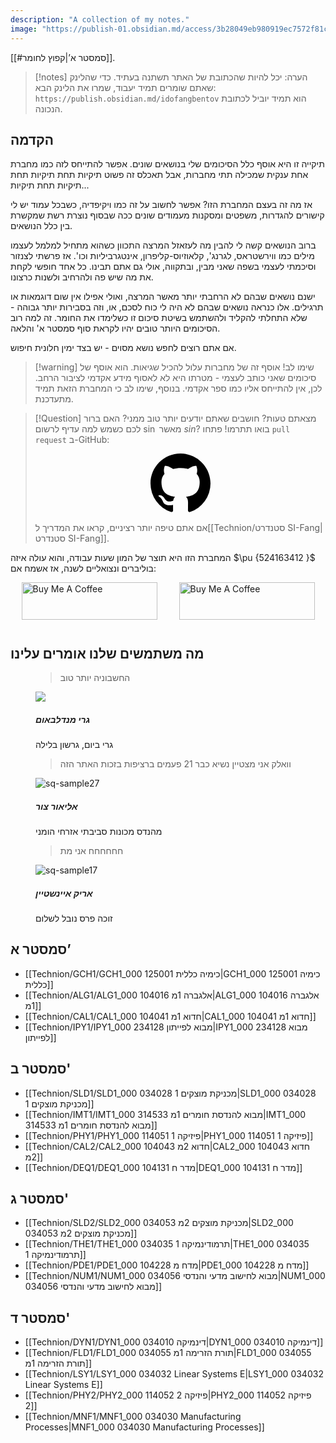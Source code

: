 ```yaml
---
description: "A collection of my notes."
image: "https://publish-01.obsidian.md/access/3b28049eb980919ec7572f81ca933dcb/logo.png"
---
```


[[#סמסטר א’|קפוץ לחומר]].

>[!notes] הערה: 
 >יכל להיות שהכתובת של האתר תשתנה בעתיד. כדי שהלינק שאתם שומרים תמיד יעבוד, שמרו את הלינק הבא:
 >`https://publish.obsidian.md/idofangbentov`
 >הוא תמיד יוביל לכתובת הנכונה.
 >

## הקדמה
תיקייה זו היא אוסף כלל הסיכומים שלי בנושאים שונים. אפשר להתייחס לזה כמו מחברת אחת ענקית שמכילה תתי מחברות, אבל תאכלס זה פשוט תיקיות תחת תיקיות תחת תיקיות תחת תיקיות...

אז מה זה בעצם המחברת הזו? אפשר לחשוב על זה כמו ויקיפדיה, כשבכל עמוד יש לי קישורים להגדרות, משפטים ומסקנות מעמודים שונים ככה שבסוף נוצרת רשת שמקשרת בין כלל הנושאים.

ברוב הנושאים קשה לי להבין מה לעזאזל המרצה התכוון כשהוא מתחיל למלמל לעצמו מילים כמו ווירשטראס, לגרנג', קלאוזיוס-קליפרון, אינטגרביליות וכו'. אז פרשתי לצנזור וסיכמתי לעצמי בשפה שאני מבין, ובתקווה, אולי גם אתם תבינו.
כל אחד חופשי לקחת את מה שיש פה ולהרחיב ולשנות כרצונו.

ישנם נושאים שבהם לא הרחבתי יותר מאשר המרצה, ואולי אפילו אין שום דוגמאות או תרגילים. אלו כנראה נושאים שבהם לא היה לי כוח לסכם, או, וזה בסבירות יותר גבוהה - שלא התחלתי להקליד ולהשתמש בשיטת סיכום זו כשלימדו את החומר. זה למה רוב הסיכומים היותר טובים יהיו לקראת סוף סמסטר א' והלאה.

אם אתם רוצים לחפש נושא מסוים - יש בצד ימין חלונית חיפוש.


>[!warning] שימו לב!
אוסף זה של מחברות עלול להכיל שגיאות. הוא אוסף של סיכומים שאני כותב לעצמי - מטרתו היא לא לאסוף מידע אקדמי לציבור הרחב. לכן, אין להתייחס אליו כמו ספר אקדמי.
בנוסף, שימו לב כי המחברת הזאת תמיד מתעדכנת.

>[!Question] מצאתם טעות? חושבים שאתם יודעים יותר טוב ממני?
>האם ברור לכם כשמש למה עדיף לרשום $\sin$ מאשר $sin$?
 >בואו תתרמו! פתחו `pull request` ב-GitHub:
><p align="center"><a href="https://github.com/NuclearGandhi/technion_second_brain" target="_blank" rel="noopener noreferrer" class="geo"><svg aria-hidden="true" height="96" viewBox="0 0 16 16" version="1.1" width="96" data-view-component="true" class="octicon octicon-mark-github"><path d="M8 0c4.42 0 8 3.58 8 8a8.013 8.013 0 0 1-5.45 7.59c-.4.08-.55-.17-.55-.38 0-.27.01-1.13.01-2.2 0-.75-.25-1.23-.54-1.48 1.78-.2 3.65-.88 3.65-3.95 0-.88-.31-1.59-.82-2.15.08-.2.36-1.02-.08-2.12 0 0-.67-.22-2.2.82-.64-.18-1.32-.27-2-.27-.68 0-1.36.09-2 .27-1.53-1.03-2.2-.82-2.2-.82-.44 1.1-.16 1.92-.08 2.12-.51.56-.82 1.28-.82 2.15 0 3.06 1.86 3.75 3.64 3.95-.23.2-.44.55-.51 1.07-.46.21-1.61.55-2.33-.66-.15-.24-.6-.83-1.23-.82-.67.01-.27.38.01.53.34.19.73.9.82 1.13.16.45.68 1.31 2.69.94 0 .67.01 1.3.01 1.49 0 .21-.15.45-.55.38A7.995 7.995 0 0 1 0 8c0-4.42 3.58-8 8-8Z"></path></svg></a></p>
>
>אם אתם טיפה יותר רציניים, קראו את המדריך ל[[Technion/סטנדרט SI-Fang|סטנדרט SI-Fang]].

המחברת הזו היא תוצר של המון שעות עבודה, והוא עולה איזה $\pu {524163412 }$ בוליברים ונצואליים לשנה, אז אשמח אם:
<div style="display: flex; justify-content: space-around;flex-wrap: wrap;">
<a style=" margin-bottom: 12px;" href="https://publish.obsidian.md/idofangbentov/%D7%95%D7%95%D7%90%D7%95+%D7%90%D7%A9%D7%9B%D7%A8%D7%94" target="_blank"><img src="https://i.imgur.com/uZoPgYz.png" alt="Buy Me A Coffee" style="height: 60px !important;width: 217px !important;" ></a>
<a href="https://www.buymeacoffee.com/idofangbentov" target="_blank"><img src="https://cdn.buymeacoffee.com/buttons/v2/default-violet.png" alt="Buy Me A Coffee" style="height: 60px !important;width: 217px !important;" ></a>
</div>

## מה משתמשים שלנו אומרים עלינו

<div  class="testimonials">
<figure class="testi">
  <blockquote>החשבוניה יותר טוב
    <div class="arrow"></div>
  </blockquote>
  <img src="https://www.mofa.co.il/_Uploads/dbsArticles/g2(4).jpg"/>
  <div class="author">
    <h5>גרי מנדלבאום</h5><span>גרי ביום, גרשון בלילה</span>
  </div>
</figure>
<figure class="testi">
  <blockquote>וואלק אני מצטיין נשיא כבר 21 פעמים ברציפות בזכות האתר הזה
    <div class="arrow"></div>
  </blockquote>
  <img src="https://files.elfsightcdn.com/f7e9a9de-578a-404d-9755-29717c16030a/fc054c73-8c47-427c-b6b1-2137156a4ac4.jpg" alt="sq-sample27" />
  <div class="author">
    <h5>אליאור צור</h5><span>מהנדס מכונות סביבתי אזרחי הומני</span>
  </div>
</figure>
<figure class="testi">
  <blockquote>חחחחחח אני מת
    <div class="arrow"></div>
  </blockquote>
  <img src="https://hips.hearstapps.com/hmg-prod/images/gettyimages-3091504.jpg" alt="sq-sample17" />
  <div class="author">
    <h5>אריק איינשטיין</h5><span>זוכה פרס נובל לשלום</span>
  </div>
</figure>
</div>


## סמסטר א’
- [[Technion/GCH1/GCH1_000 125001 כימיה כללית|GCH1_000 125001 כימיה כללית]]
- [[Technion/ALG1/ALG1_000 104016 אלגברה 1מ|ALG1_000 104016 אלגברה 1מ]]
- [[Technion/CAL1/CAL1_000 104041 חדוא 1מ|CAL1_000 104041 חדוא 1מ]]
- [[Technion/IPY1/IPY1_000 234128 מבוא לפייתון|IPY1_000 234128 מבוא לפייתון]]

## סמסטר ב'
- [[Technion/SLD1/SLD1_000 034028 מכניקת מוצקים 1|SLD1_000 034028 מכניקת מוצקים 1]]
- [[Technion/IMT1/IMT1_000 314533 מבוא להנדסת חומרים 1מ|IMT1_000 314533 מבוא להנדסת חומרים 1מ]]
- [[Technion/PHY1/PHY1_000 114051 פיזיקה 1|PHY1_000 114051 פיזיקה 1]]
- [[Technion/CAL2/CAL2_000 104043 חדוא 2מ|CAL2_000 104043 חדוא 2מ]]
- [[Technion/DEQ1/DEQ1_000 104131 מדר ח|DEQ1_000 104131 מדר ח]]

## סמסטר ג'
- [[Technion/SLD2/SLD2_000 034053 מכניקת מוצקים 2מ|SLD2_000 034053 מכניקת מוצקים 2מ]]
- [[Technion/THE1/THE1_000 034035 תרמודינמיקה 1|THE1_000 034035 תרמודינמיקה 1]]
- [[Technion/PDE1/PDE1_000 104228 מדח מ|PDE1_000 104228 מדח מ]]
- [[Technion/NUM1/NUM1_000 034056 מבוא לחישוב מדעי והנדסי|NUM1_000 034056 מבוא לחישוב מדעי והנדסי]]

## סמסטר ד'
- [[Technion/DYN1/DYN1_000 034010 דינמיקה|DYN1_000 034010 דינמיקה]]
- [[Technion/FLD1/FLD1_000 034055 תורת הזרימה 1מ|FLD1_000 034055 תורת הזרימה 1מ]]
- [[Technion/LSY1/LSY1_000 034032 Linear Systems E|LSY1_000 034032 Linear Systems E]]
- [[Technion/PHY2/PHY2_000 114052 פיזיקה 2|PHY2_000 114052 פיזיקה 2]]
- [[Technion/MNF1/MNF1_000 034030 Manufacturing Processes|MNF1_000 034030 Manufacturing Processes]]